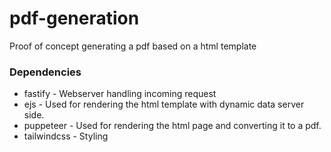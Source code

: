 # pdf-generation

Proof of concept generating a pdf based on a html template

### Dependencies

- fastify - Webserver handling incoming request
- ejs - Used for rendering the html template with dynamic data server side.
- puppeteer - Used for rendering the html page and converting it to a pdf.
- tailwindcss - Styling
